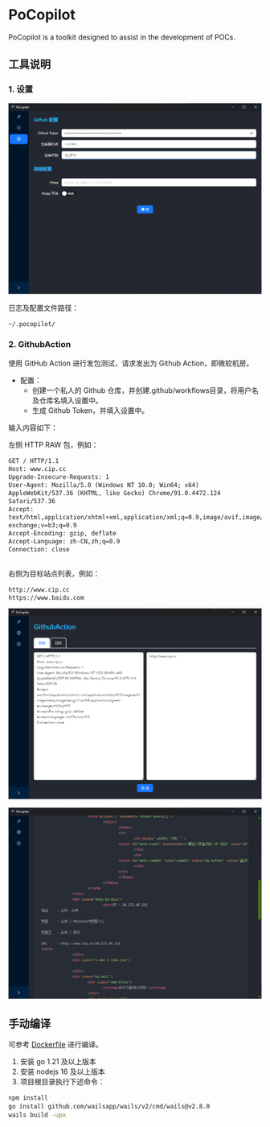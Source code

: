 # PoCopilot

PoCopilot is a toolkit designed to assist in the development of POCs.

## 工具说明

### 1. 设置

![](./images/settings.png)

日志及配置文件路径：

```
~/.pocopilot/
```


### 2. GithubAction

使用 GitHub Action 进行发包测试，请求发出为 Github Action，即微软机房。

* 配置：
  * 创建一个私人的 Github 仓库，并创建.github/workflows目录，将用户名及仓库名填入设置中。
  * 生成 Github Token，并填入设置中。


输入内容如下：

左侧 HTTP RAW 包，例如：

```http
GET / HTTP/1.1
Host: www.cip.cc
Upgrade-Insecure-Requests: 1
User-Agent: Mozilla/5.0 (Windows NT 10.0; Win64; x64) AppleWebKit/537.36 (KHTML, like Gecko) Chrome/91.0.4472.124 Safari/537.36
Accept: text/html,application/xhtml+xml,application/xml;q=0.9,image/avif,image/webp,image/apng,*/*;q=0.8,application/signed-exchange;v=b3;q=0.9
Accept-Encoding: gzip, deflate
Accept-Language: zh-CN,zh;q=0.9
Connection: close


```

右侧为目标站点列表，例如：

```text
http://www.cip.cc
https://www.baidu.com
```

![](./images/github-action.png)

![](./images/github-action2.png)


## 手动编译

可参考 [Dockerfile](./Dockerfile) 进行编译。

1. 安装 go 1.21 及以上版本
2. 安装 nodejs 16 及以上版本
3. 项目根目录执行下述命令：

```bash
npm install
go install github.com/wailsapp/wails/v2/cmd/wails@v2.8.0
wails build -upx
```
